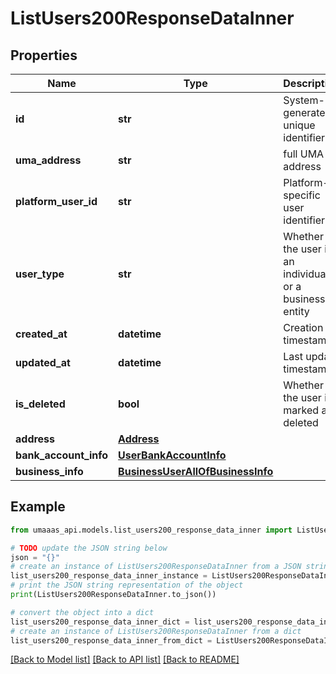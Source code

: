 # ListUsers200ResponseDataInner


## Properties

Name | Type | Description | Notes
------------ | ------------- | ------------- | -------------
**id** | **str** | System-generated unique identifier | [optional] [readonly] 
**uma_address** | **str** | full UMA address | 
**platform_user_id** | **str** | Platform-specific user identifier | 
**user_type** | **str** | Whether the user is an individual or a business entity | 
**created_at** | **datetime** | Creation timestamp | [optional] [readonly] 
**updated_at** | **datetime** | Last update timestamp | [optional] [readonly] 
**is_deleted** | **bool** | Whether the user is marked as deleted | [optional] [readonly] 
**address** | [**Address**](Address.md) |  | 
**bank_account_info** | [**UserBankAccountInfo**](UserBankAccountInfo.md) |  | 
**business_info** | [**BusinessUserAllOfBusinessInfo**](BusinessUserAllOfBusinessInfo.md) |  | 

## Example

```python
from umaaas_api.models.list_users200_response_data_inner import ListUsers200ResponseDataInner

# TODO update the JSON string below
json = "{}"
# create an instance of ListUsers200ResponseDataInner from a JSON string
list_users200_response_data_inner_instance = ListUsers200ResponseDataInner.from_json(json)
# print the JSON string representation of the object
print(ListUsers200ResponseDataInner.to_json())

# convert the object into a dict
list_users200_response_data_inner_dict = list_users200_response_data_inner_instance.to_dict()
# create an instance of ListUsers200ResponseDataInner from a dict
list_users200_response_data_inner_from_dict = ListUsers200ResponseDataInner.from_dict(list_users200_response_data_inner_dict)
```
[[Back to Model list]](../README.md#documentation-for-models) [[Back to API list]](../README.md#documentation-for-api-endpoints) [[Back to README]](../README.md)


